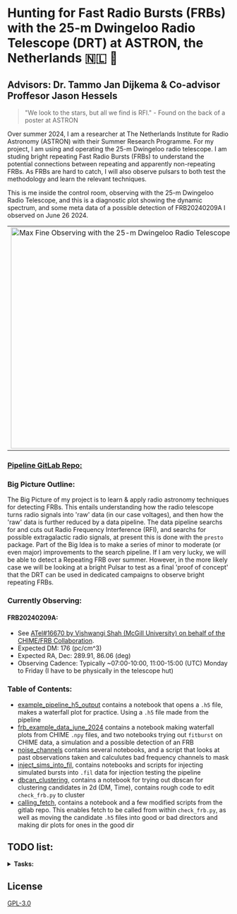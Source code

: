 # Hunting for Fast Radio Bursts (FRBs) with the 25-m Dwingeloo Radio Telescope (DRT) at ASTRON, the Netherlands 🇳🇱 📡
## Advisors: Dr. Tammo Jan Dijkema & Co-advisor Proffesor Jason Hessels

> "We look to the stars, but all we find is RFI." - Found on the back of a poster at ASTRON

Over summer 2024, I am a researcher at The Netherlands Institute for Radio Astronomy (ASTRON) with their Summer Research Programme. For my project, I am using and operating the 25-m Dwingeloo radio telescope. I am studing bright repeating Fast Radio Bursts (FRBs) to understand the potential connections between repeating and apparently non-repeating FRBs. As FRBs are hard to catch, I will also observe pulsars to both test the methodology and learn the relevant techniques.

This is me inside the control room, observing with the 25-m Dwingeloo Radio Telescope, and this is a diagnostic plot showing the dynamic spectrum, and some meta data of a possible detection of FRB20240209A I observed on June 26 2024.
<table>
  <tr>
    <td style="text-align: center;">
      <img src="https://afinemax.github.io/afinemax1/images/max_25m_1.jpg" alt="Max Fine Observing with the 25-m Dwingeloo Radio Telescope" width="500">
    </td>
    <td style="text-align: center;">
      <img src="https://afinemax.github.io/afinemax1/images/FRB20240209A_L1_Band_2024_06_26_10_33_18_tcand_297.8789500_dm_183.0_snr_6.1bandpass_corr.png" alt="Diagnostic Plot of a possible detection of FRB20240209A Observed on June 26 2024 by Max Fine" width="500">
    </td>
  </tr>
</table>

### [Pipeline GitLab Repo:](https://gitlab.camras.nl/dijkema/frbscripts)


### Big Picture Outline:

The Big Picture of my project is to learn & apply radio astronomy techniques for detecting FRBs. This entails understanding how the radio telescope turns radio signals into 'raw' data (in our case voltages), and then how the 'raw' data is further reduced by a data pipeline. The data pipeline searchs for and cuts out Radio Frequency Interference (RFI), and searchs for possible extragalactic radio signals, at present this is done with the `presto` package.  Part of the Big Idea is to make a series of minor to moderate (or even major) improvements to the search pipeline. If I am very lucky, we will be able to detect a Repeating FRB over summer. However, in the more likely case we will be looking at a bright Pulsar to test as a final 'proof of concept' that the DRT can be used in dedicated campaigns to observe bright repeating FRBs.     

### Currently Observing:

#### FRB20240209A:

- See [ATel#16670 by Vishwangi Shah (McGill University) on behalf of the CHIME/FRB Collaboration](https://www.astronomerstelegram.org/?read=16670).
- Expected DM: 176 (pc/cm^3)
- Expected RA, Dec: 289.91, 86.06 (deg)
- Observing Cadence: Typically ~07:00-10:00, 11:00-15:00 (UTC) Monday to Friday (I have to be physically in the telescope hut) 

  

### Table of Contents:
* [example_pipeline_h5_output](https://github.com/afinemax/Astron_2024/tree/main/example_pipeline__h5_output) contains a notebook that opens a `.h5` file, makes a waterfall plot for practice. Using a `.h5` file made from the pipeline
* [frb_example_data_june_2024](https://github.com/afinemax/Astron_2024/tree/main/frb_example_data_june_2024) contains a notebook making waterfall plots from CHIME `.npy` files, and two notebooks trying out `fitburst` on CHIME data, a simulation and a possible detection of an FRB
* [noise_channels](https://github.com/afinemax/Astron_2024/tree/main/noise_channels) contains several notebooks, and a script that looks at past observations taken and calculutes bad frequency channels to mask
* [inject_sims_into_fil](https://github.com/afinemax/Astron_2024/tree/main/inject_sims_into_fil), contains notebooks and scripts for injecting simulated bursts into `.fil` data for injection testing the pipeline
* [dbcan_clustering](https://github.com/afinemax/Astron_2024/tree/main/dbscan_clustering), contains a notebook for trying out dbscan for clustering candidates in 2d (DM, Time), contains rough code to edit `check_frb.py` to cluster
* [calling_fetch](https://github.com/afinemax/Astron_2024/tree/main/calling_fetch), contains a notebook and a few modified scripts from the gitlab repo. This enables fetch to be called from within `check_frb.py`, as well as moving the candidate `.h5` files into good or bad directors and making dir plots for ones in the good dir
## TODO list:

<details>
  <summary><strong>Tasks:</strong></summary>

  ### Completed:
  - [x] Understand how FRB signals from space turn into dynamic spectra. See [flowchart](https://github.com/afinemax/Astron_2024/blob/main/flow_charts/frb_to_dynamic_spectra.pdf).
  - [x] Learn how to operate the 25-m Dwingeloo Radio Telescope.
  - [x] Learn how to use [Presto](https://github.com/scottransom/presto) for single pulse searches and RFI removal.
  - [x] Learn how the current pipeline works (`check_frb.py`). See [flowchart](https://github.com/afinemax/Astron_2024/blob/main/flow_charts/fil_to_dynamic_spectra.pdf).
    - Pipeline GitLab repo: [here](https://gitlab.camras.nl/dijkema/frbscripts)
    - My version of the pipeline: [here](https://github.com/afinemax/frbscripts)
    - [x] Create a file of known bad frequency channels to mask.
    - [x] Modify `start_frb.sh` & `check_frb.py` scripts to load from a catalog file instead of hardcoded sources.
  - [x] Learn how [Fetch](https://github.com/devanshkv/fetch) works and implement it into the pipeline.
    - Fetch is installed and working on Uranus!
  - [x] Learn how [TransientX](https://github.com/ypmen/TransientX) works.
  - [x] Understand what Burst Parameters can be observed & measured directly, and which ones can be inferred.
	- List out model components from FITBURST, polarization, fluence, etc.
  - [x] Understand how to use [fitburst](https://github.com/CHIMEFRB/fitburst).
  - [x] Compare pipeline outputs when using the `--ignorechan` flag in  `check_frb.py`
  - [x] Try using `fitburst` on the CHIME data I have, simulated data, and my possible detection of FRB20240209A.
  - [x] Try a clustering algorithm for reducing the total number of candidates (e.g. DBSCAN).
  - [x] Implement dbscan clustering into `check_frb.py`
  - [x] Modify the scrits to record observations on Uranus (instead of Mercurius)
	- Paul, and Tammo did this, plugging in some cabels and running a data stream from mercurius to uranus
	- can record L and P bands directly onto Uranus

  ### In Progress:
  - [ ] Implement [TransientX](https://github.com/ypmen/TransientX) into the pipeline.
	- Waiting for it to be installed on Uranus.
  - [ ] Fix `if` statments for `--ignorechan` option in `check_frb.py` 
  - [x] Look into making simulated, injecting simulations into `.fil` files for testing.
	- `fitburst` has a cool `simulate_burst.py` script that can simulate dedispersed or dispersed dynamic spectrums
	- [will](https://github.com/josephwkania/will/tree/master) is a simulator that can be used to inject (and extract!) simulated pulses into `.fil` files!
        - Struggling on controlling the amplitude (SNR) of the injected signal  
  - [ ] Use `ddplan` from `presto` to dynamically select how many DM trials the pipeline needs 
  - [x] Modify `check_frb.py` to run `fetch`, and move the files into the good and bad dirs, make diagnostic `.png`s
	- Just waiting for my previous merge request to go through, and then I can make a new one
	- running `predict.py` while recording data to uranus causes the data recording to crash
	- Need to fancy fancy way of moving to the unique `/process/good` dirs
 - [ ] Add back log file for candidates
 - [ ] Work on making the pipeline run in real time
	- Figure out how many CPUs I can use before I cause the IQ stuff to crash
	- Modify storage location of `*.h5` candidate files from `/process` to `/process/>bandname<` for runnning `fetch`
        - storage managment
                - delete older data to make space for new data
                - keep data corresponding to good candidates 
                - have option to save all the `fil` files
        - record raw voltages
 
  ### To Do: 
  - [ ] Understand what Paul and Tammo did to have the data record on Uranus
  - [ ] write an introduction section on `FRBS`, the DRT, and our observational parameters (bandwidth, devices, data points per second etc)
  - [ ] Fill in black boxes in the flowcharts.
	- Look into how `presto` actually removes RFI and finds pulses.
        - Look into how candidates are extracted from the `.fil` file.
  - [ ] Make a 'hip' mastodon bot to display the pngs from the good candidates
	- [ ] maybe make the pngs nan out detected RFI  
  - [ ] Make a script to make `.h5` files with full resolution for a good fetch candidate.
  - [ ] Injection testing the pipeline.
  - [ ] Make a script that can looks for detection parameters of other radio telescopes over the same time we were observing 
  - [ ] Test the pipeline on Crab or Pulsar and compare the number of recovered vs. missed bursts.
  	- This would be a good test for our clustering methodology as well. 
  - [ ] Combine data with other telescopes to measure fringes/localization.
  - [ ] Maybe make a docker container version of the pipeline.
  - [ ] Understand Red vs White Noise.
</details>



## License

[GPL-3.0](https://github.com/afinemax/Astron_2024/blob/main/LICENSE)
